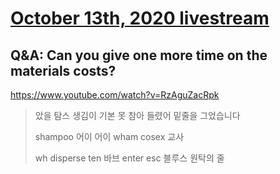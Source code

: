 # [October 13th, 2020 livestream](../2020-10-13.md)
## Q&A: Can you give one more time on the materials costs?
https://www.youtube.com/watch?v=RzAguZacRpk
> 았을 탐스 생김이 기본 못 참아 들렸어 밑줄을 그었습니다
> 
> shampoo 어이 어이 wham cosex 교사
> 
> wh disperse ten 바브 enter esc 블루스 원탁의 줄
> 
